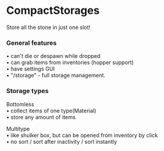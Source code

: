 # CompactStorages
 Store all the stone in just one slot!  

<h3>General features</h3>

  • can't die or despawn while dropped  
  • can grab items from inventories (hopper support)  
  • have settings GUI  
  • "/storage" - full storage management.  

<h3>Storage types</h3>

Bottomless  
  • collect items of one type(Material)  
  • store any amount of items  

Multitype  
  • like shulker box, but can be opened from inventory by click    
  • no sort / sort after inactivity / sort instantly  
